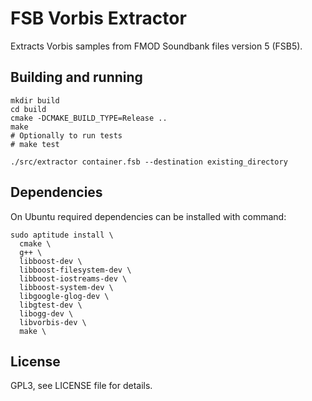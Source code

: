 # FSB Vorbis Extractor

Extracts Vorbis samples from FMOD Soundbank files version 5 (FSB5).

## Building and running

```
mkdir build
cd build
cmake -DCMAKE_BUILD_TYPE=Release ..
make
# Optionally to run tests
# make test

./src/extractor container.fsb --destination existing_directory
```

## Dependencies

On Ubuntu required dependencies can be installed with command:

```
sudo aptitude install \
  cmake \
  g++ \
  libboost-dev \
  libboost-filesystem-dev \
  libboost-iostreams-dev \
  libboost-system-dev \
  libgoogle-glog-dev \
  libgtest-dev \
  libogg-dev \
  libvorbis-dev \
  make \

```

## License

GPL3, see LICENSE file for details.
